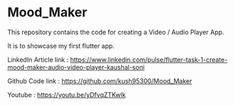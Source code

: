 # Mood_Maker
This repository contains the code for creating a Video / Audio Player App.

It is to showcase my first flutter app.

LinkedIn Article link : https://www.linkedin.com/pulse/flutter-task-1-create-mood-maker-audio-video-player-kaushal-soni

Github Code link : https://github.com/kush95300/Mood_Maker

Youtube : https://youtu.be/yDfvqZTKwlk
